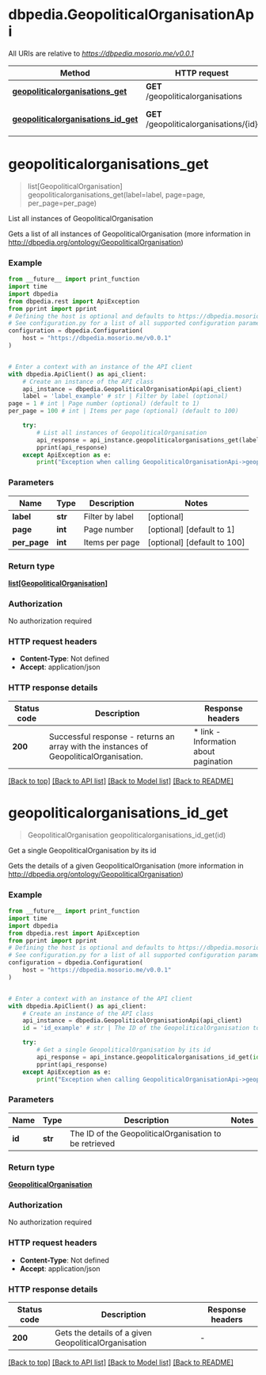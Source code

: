 # dbpedia.GeopoliticalOrganisationApi

All URIs are relative to *https://dbpedia.mosorio.me/v0.0.1*

Method | HTTP request | Description
------------- | ------------- | -------------
[**geopoliticalorganisations_get**](GeopoliticalOrganisationApi.md#geopoliticalorganisations_get) | **GET** /geopoliticalorganisations | List all instances of GeopoliticalOrganisation
[**geopoliticalorganisations_id_get**](GeopoliticalOrganisationApi.md#geopoliticalorganisations_id_get) | **GET** /geopoliticalorganisations/{id} | Get a single GeopoliticalOrganisation by its id


# **geopoliticalorganisations_get**
> list[GeopoliticalOrganisation] geopoliticalorganisations_get(label=label, page=page, per_page=per_page)

List all instances of GeopoliticalOrganisation

Gets a list of all instances of GeopoliticalOrganisation (more information in http://dbpedia.org/ontology/GeopoliticalOrganisation)

### Example

```python
from __future__ import print_function
import time
import dbpedia
from dbpedia.rest import ApiException
from pprint import pprint
# Defining the host is optional and defaults to https://dbpedia.mosorio.me/v0.0.1
# See configuration.py for a list of all supported configuration parameters.
configuration = dbpedia.Configuration(
    host = "https://dbpedia.mosorio.me/v0.0.1"
)


# Enter a context with an instance of the API client
with dbpedia.ApiClient() as api_client:
    # Create an instance of the API class
    api_instance = dbpedia.GeopoliticalOrganisationApi(api_client)
    label = 'label_example' # str | Filter by label (optional)
page = 1 # int | Page number (optional) (default to 1)
per_page = 100 # int | Items per page (optional) (default to 100)

    try:
        # List all instances of GeopoliticalOrganisation
        api_response = api_instance.geopoliticalorganisations_get(label=label, page=page, per_page=per_page)
        pprint(api_response)
    except ApiException as e:
        print("Exception when calling GeopoliticalOrganisationApi->geopoliticalorganisations_get: %s\n" % e)
```

### Parameters

Name | Type | Description  | Notes
------------- | ------------- | ------------- | -------------
 **label** | **str**| Filter by label | [optional] 
 **page** | **int**| Page number | [optional] [default to 1]
 **per_page** | **int**| Items per page | [optional] [default to 100]

### Return type

[**list[GeopoliticalOrganisation]**](GeopoliticalOrganisation.md)

### Authorization

No authorization required

### HTTP request headers

 - **Content-Type**: Not defined
 - **Accept**: application/json

### HTTP response details
| Status code | Description | Response headers |
|-------------|-------------|------------------|
**200** | Successful response - returns an array with the instances of GeopoliticalOrganisation. |  * link - Information about pagination <br>  |

[[Back to top]](#) [[Back to API list]](../README.md#documentation-for-api-endpoints) [[Back to Model list]](../README.md#documentation-for-models) [[Back to README]](../README.md)

# **geopoliticalorganisations_id_get**
> GeopoliticalOrganisation geopoliticalorganisations_id_get(id)

Get a single GeopoliticalOrganisation by its id

Gets the details of a given GeopoliticalOrganisation (more information in http://dbpedia.org/ontology/GeopoliticalOrganisation)

### Example

```python
from __future__ import print_function
import time
import dbpedia
from dbpedia.rest import ApiException
from pprint import pprint
# Defining the host is optional and defaults to https://dbpedia.mosorio.me/v0.0.1
# See configuration.py for a list of all supported configuration parameters.
configuration = dbpedia.Configuration(
    host = "https://dbpedia.mosorio.me/v0.0.1"
)


# Enter a context with an instance of the API client
with dbpedia.ApiClient() as api_client:
    # Create an instance of the API class
    api_instance = dbpedia.GeopoliticalOrganisationApi(api_client)
    id = 'id_example' # str | The ID of the GeopoliticalOrganisation to be retrieved

    try:
        # Get a single GeopoliticalOrganisation by its id
        api_response = api_instance.geopoliticalorganisations_id_get(id)
        pprint(api_response)
    except ApiException as e:
        print("Exception when calling GeopoliticalOrganisationApi->geopoliticalorganisations_id_get: %s\n" % e)
```

### Parameters

Name | Type | Description  | Notes
------------- | ------------- | ------------- | -------------
 **id** | **str**| The ID of the GeopoliticalOrganisation to be retrieved | 

### Return type

[**GeopoliticalOrganisation**](GeopoliticalOrganisation.md)

### Authorization

No authorization required

### HTTP request headers

 - **Content-Type**: Not defined
 - **Accept**: application/json

### HTTP response details
| Status code | Description | Response headers |
|-------------|-------------|------------------|
**200** | Gets the details of a given GeopoliticalOrganisation |  -  |

[[Back to top]](#) [[Back to API list]](../README.md#documentation-for-api-endpoints) [[Back to Model list]](../README.md#documentation-for-models) [[Back to README]](../README.md)

